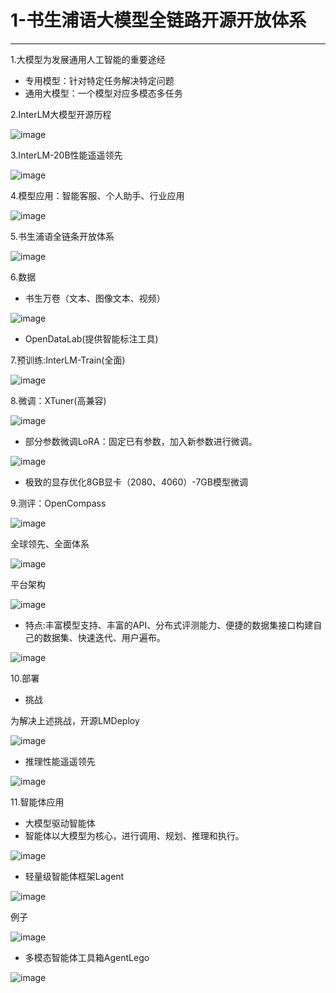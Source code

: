 # 1-书生浦语大模型全链路开源开放体系

---

 1.大模型为发展通用人工智能的重要途经

- 专用模型：针对特定任务解决特定问题
- 通用大模型：一个模型对应多模态多任务

2.InterLM大模型开源历程

![image](https://github.com/isLinXu/llm-notes/assets/59380685/a37610b9-7b69-4fc7-ac57-1f633cd6d672)


3.InterLM-20B性能遥遥领先

![image](https://github.com/isLinXu/llm-notes/assets/59380685/6963efd4-b744-41d3-9c3e-f3582162e90a)


4.模型应用：智能客服、个人助手、行业应用

![image](https://github.com/isLinXu/llm-notes/assets/59380685/35c8e8ed-7942-4e9c-85ec-2becf1463e38)


5.书生浦语全链条开放体系

![image](https://github.com/isLinXu/llm-notes/assets/59380685/783f2942-5ca2-4550-b5f2-60ef4f1b90d5)


6.数据

- 书生万卷（文本、图像文本、视频）

![image](https://github.com/isLinXu/llm-notes/assets/59380685/930e7b51-1ed3-4caf-ad97-0401b953a5c9)

 - OpenDataLab(提供智能标注工具)

7.预训练:InterLM-Train(全面)

![image](https://github.com/isLinXu/llm-notes/assets/59380685/2952175a-5f6b-4022-b175-e48f2cbf9406)

8.微调：XTuner(高兼容)

![image](https://github.com/isLinXu/llm-notes/assets/59380685/473af8fd-a5dc-410e-a0d2-9c6f5e0bfbb6)

- 部分参数微调LoRA：固定已有参数，加入新参数进行微调。

![image](https://github.com/isLinXu/llm-notes/assets/59380685/2ea5e763-5b1f-4961-be0c-c00d135c65f5)

- 极致的显存优化8GB显卡（2080、4060）-7GB模型微调

9.测评：OpenCompass

![image](https://github.com/isLinXu/llm-notes/assets/59380685/428e7d31-54e8-472d-9da1-341bb8a11f62)


全球领先、全面体系

![image](https://github.com/isLinXu/llm-notes/assets/59380685/eaae2d8e-4487-4e8c-b7ac-99230f1fe681)

平台架构

![image](https://github.com/isLinXu/llm-notes/assets/59380685/bdada714-9907-4080-8250-59b4444dcc63)

- 特点:丰富模型支持、丰富的API、分布式评测能力、便捷的数据集接口构建自己的数据集、快速迭代、用户遍布。

![image](https://github.com/isLinXu/llm-notes/assets/59380685/1ae57f93-9744-4d21-889d-c121c81fcac1)

10.部署

- 挑战

为解决上述挑战，开源LMDeploy

![image](https://github.com/isLinXu/llm-notes/assets/59380685/5df7709e-eff5-464b-9c90-cafbfef24dc8)

- 推理性能遥遥领先

![image](https://github.com/isLinXu/llm-notes/assets/59380685/b159f4c2-863c-4017-9446-ee478ae16666)


11.智能体应用

- 大模型驱动智能体
- 智能体以大模型为核心，进行调用、规划、推理和执行。

![image](https://github.com/isLinXu/llm-notes/assets/59380685/2bcf1946-5ebe-4004-8645-0027c174ba03)

- 轻量级智能体框架Lagent

![image](https://github.com/isLinXu/llm-notes/assets/59380685/6f88eab9-7105-42a8-b6ae-0624ae309b05)

例子

![image](https://github.com/isLinXu/llm-notes/assets/59380685/108c60c8-1fd2-4337-92aa-dc98c6073ac9)


- 多模态智能体工具箱AgentLego

![image](https://github.com/isLinXu/llm-notes/assets/59380685/fa8ace9f-3614-4eeb-bff1-2e488b1550c1)
